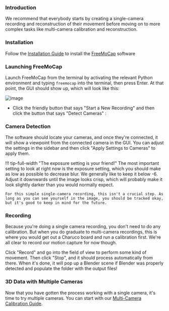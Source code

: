 ### Introduction
We recommend that everybody starts by creating a single-camera recording and reconstruction of their movement before moving on to more complex tasks like multi-camera calibration and reconstruction. 

### Installation 

Follow the [Installation Guide](./installation.md) to install the [FreeMoCap](https://github.com/freemocap/freemocap) software

### Launching FreeMoCap
Launch FreeMoCap from the terminal by activating the relevant Python environment and typing `freemocap` into the terminal, then press Enter. At that point, the GUI should show up, which will look like this:

![image](https://user-images.githubusercontent.com/15314521/239695690-90ef7e7b-48f3-4f46-8d4a-5b5bcc3254b3.png)


- Click the friendly button that says "Start a New Recording" and then click the button that says "Detect Cameras" :


### Camera Detection
The software should locate your cameras, and once they're connected, it will show a viewpoint from the connected camera in the GUI. You can adjust the settings in the sidebar and then click "Apply Settings to Cameras" to apply them. 

!!! tip-full-width "The exposure setting is your friend!"
    The most important setting to look at right now is the exposure setting, which you should make as low as possible to decrease blur. We generally like to keep it below -6. Adjust it downwards until the image looks crisp, which will probably make it look slightly darker than you would normally expect. 
    
    For this simple single-camera recording, this isn't a crucial step. As long as you can see yourself in the image, you should be tracked okay, but it's good to keep in mind for the future.

### Recording
Because you're doing a single camera recording, you don't need to do any calibration. But when you do graduate to multi-camera recordings, this is where you would get out a Charuco board and run a calibration first. We're all clear to record our motion capture for now though.

Click "Record" and go into the field of view to perform some kind of movement. Then click "Stop", and it should process automatically from there. When it's done, it will pop up a Blender scene if Blender was properly detected and populate the folder with the output files!

### 3D Data with Multiple Cameras
Now that you have gotten the process working with a single camera, it's time to try multiple cameras. You can start with our [Multi-Camera Calibration Guide](./multi_camera_calibration.md).
